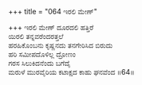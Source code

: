 +++
title = "064 ಇರಲಿ ಮೇಣ್"

+++
ಇರಲಿ ಮೇಣ್ ದೂರದಲಿ ಹತ್ತಿರೆ  
ಯಿರಲಿ ತನ್ನವರೆಂದರತ್ತಲೆ  
ಹರಹಿಕೊಂಬನು ಕೃಷ್ಣನದು ತನಗೇರಿಸಿದ ಬಿರುದು  
ಹರಿ ಸಮೀಪದೊಳಿಲ್ಲ ದ್ರೋಣಂ  
ಗರಸ ಸಿಲುಕಿದನೆಂದು ಬಗೆದೈ  
ಮರುಳೆ ಮುರವೈರಿಯ ಕಟಾಕ್ಷದ ಕಾಹು ಘನವೆಂದ     ॥64॥